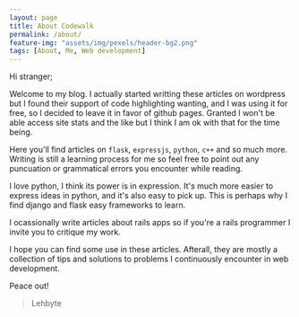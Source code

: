 ```yaml
---
layout: page
title: About Codewalk
permalink: /about/
feature-img: "assets/img/pexels/header-bg2.png"
tags: [About, Me, Web development]
---
```


Hi stranger;

Welcome to my blog. 
I actually started writting these articles on wordpress but I found their support of code highlighting wanting, and I was using it for free, so I decided to leave it in favor of github pages. Granted I won't be able access site stats and the like but I think I am ok with that for the time being. 

Here you'll find articles on `flask`, `expressjs`, `python`, `c++` and so much more. 
Writing is still a learning process for me so feel free to point out any puncuation or grammatical errors you encounter while reading. 

I love python, I think its power is in expression. It's much more easier to express ideas in python, and it's also easy to pick up. This is perhaps why I find django and flask easy frameworks to learn. 

I ocassionally write articles about rails apps so if you're a rails programmer I invite you to critique my work. 

I hope you can find some use in these articles. Afterall, they are mostly a collection of tips and solutions to problems I continuously encounter in web development. 

Peace out!

>Lehbyte
